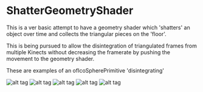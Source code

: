 # ShatterGeometryShader

This is a ver basic attempt to have a geometry shader which 'shatters' an object over time and collects the triangular pieces on the 'floor'.

This is being pursued to allow the disintegration of triangulated frames from multiple Kinects without 
decreasing the framerate by pushing the movement to the geometry shader.

These are examples of an ofIcoSpherePrimitive 'disintegrating'

![alt tag](https://40.media.tumblr.com/e8a918fba2ce0c230fc304c864f75349/tumblr_nk9krhglCO1qavt0no1_540.jpg)
![alt tag](https://40.media.tumblr.com/469fbb568c5fb074cfb6f799cf02f679/tumblr_nk9kse32MX1qavt0no1_540.jpg)
![alt tag](https://36.media.tumblr.com/f725d2b27f7842bf475f1194faa3b1ab/tumblr_nk9kssJ6Hp1qavt0no1_540.jpg)
![alt tag](https://40.media.tumblr.com/b962065f13f3794072deb86ca95a3c36/tumblr_nk9kt2DPp61qavt0no1_540.jpg)
![alt tag](https://41.media.tumblr.com/cd0ec8e886495e41d7ec177e53dd68b0/tumblr_nk9ktqqlte1qavt0no1_540.jpg)
